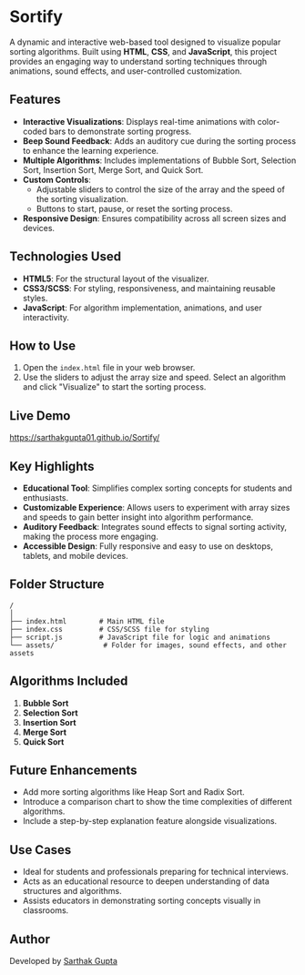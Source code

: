 # Sortify

A dynamic and interactive web-based tool designed to visualize popular sorting algorithms. Built using **HTML**, **CSS**, and **JavaScript**, this project provides an engaging way to understand sorting techniques through animations, sound effects, and user-controlled customization.

## Features

- **Interactive Visualizations**: Displays real-time animations with color-coded bars to demonstrate sorting progress.
- **Beep Sound Feedback**: Adds an auditory cue during the sorting process to enhance the learning experience.
- **Multiple Algorithms**: Includes implementations of Bubble Sort, Selection Sort, Insertion Sort, Merge Sort, and Quick Sort.
- **Custom Controls**:
  - Adjustable sliders to control the size of the array and the speed of the sorting visualization.
  - Buttons to start, pause, or reset the sorting process.
- **Responsive Design**: Ensures compatibility across all screen sizes and devices.

## Technologies Used

- **HTML5**: For the structural layout of the visualizer.
- **CSS3/SCSS**: For styling, responsiveness, and maintaining reusable styles.
- **JavaScript**: For algorithm implementation, animations, and user interactivity.

## How to Use
1. Open the `index.html` file in your web browser.
2. Use the sliders to adjust the array size and speed. Select an algorithm and click "Visualize" to start the sorting process.

## Live Demo
https://sarthakgupta01.github.io/Sortify/

## Key Highlights

- **Educational Tool**: Simplifies complex sorting concepts for students and enthusiasts.
- **Customizable Experience**: Allows users to experiment with array sizes and speeds to gain better insight into algorithm performance.
- **Auditory Feedback**: Integrates sound effects to signal sorting activity, making the process more engaging.
- **Accessible Design**: Fully responsive and easy to use on desktops, tablets, and mobile devices.

## Folder Structure

```
/
│
├── index.html        # Main HTML file
├── index.css         # CSS/SCSS file for styling
├── script.js         # JavaScript file for logic and animations
└── assets/            # Folder for images, sound effects, and other assets
```

## Algorithms Included

1. **Bubble Sort**
2. **Selection Sort**
3. **Insertion Sort**
4. **Merge Sort**
5. **Quick Sort**

## Future Enhancements

- Add more sorting algorithms like Heap Sort and Radix Sort.
- Introduce a comparison chart to show the time complexities of different algorithms.
- Include a step-by-step explanation feature alongside visualizations.

## Use Cases

- Ideal for students and professionals preparing for technical interviews.
- Acts as an educational resource to deepen understanding of data structures and algorithms.
- Assists educators in demonstrating sorting concepts visually in classrooms.

## Author

Developed by [Sarthak Gupta](https://sarthakgupta01.github.io)
